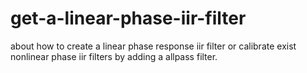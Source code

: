 # get-a-linear-phase-iir-filter
about how to create a linear phase response iir filter or calibrate exist nonlinear phase iir filters by adding a allpass filter.
